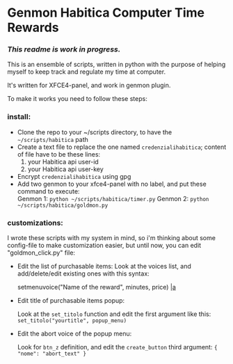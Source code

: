 # Genmon Habitica Computer Time Rewards  
  
### _This readme is work in progress._  
  
This is an ensemble of scripts, written in python with the purpose of helping myself to keep track and regulate my time at computer.  
  
It's written for XFCE4-panel, and work in genmon plugin.  
  
To make it works you need to follow these steps:

  

### install:
 - Clone the repo to your ~/scripts directory, to have the `~/scripts/habitica` path  
 - Create a text file to replace the one named `credenzialihabitica`; content of file have to be these lines:
	1. your Habitica api user-id
	2. your Habitica api user-key  
 - Encrypt `credenzialihabitica` using gpg  
 - Add two genmon to your xfce4-panel with no label, and put these command to execute:  
    Genmon 1: `python ~/scripts/habitica/timer.py`
    Genmon 2: `python ~/scripts/habitica/goldmon.py`
 
### customizations:  
I wrote these scripts with my system in mind, so i'm thinking about some config-file to make customization easier, but until now, you can edit "goldmon_click.py" file:  
  
- Edit the list of purchasable items:   Look at the voices list, and add/delete/edit existing ones with this syntax:

  	setmenuvoice("Name of the reward", minutes, price)
  |[a]()
  
- Edit title of purchasable items popup:

	Look at the `set_titolo` function and edit the first argument like this:   `set_titolo("yourtitle", popup_menu)`

- Edit the abort voice of the popup menu:

	Look for `btn_z` definition, and edit the `create_button` third argument:   `{ "nome": "abort_text" }`
